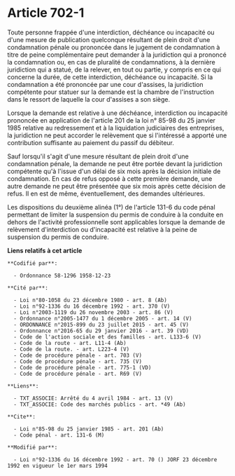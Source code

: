 # Article 702-1

Toute personne frappée d'une interdiction, déchéance ou incapacité ou d'une mesure de publication quelconque résultant de
plein droit d'une condamnation pénale ou prononcée dans le jugement de condamnation à titre de peine complémentaire peut
demander à la juridiction qui a prononcé la condamnation ou, en cas de pluralité de condamnations, à la dernière juridiction
qui a statué, de la relever, en tout ou partie, y compris en ce qui concerne la durée, de cette interdiction, déchéance ou
incapacité. Si la condamnation a été prononcée par une cour d'assises, la juridiction compétente pour statuer sur la demande
est la chambre de l'instruction dans le ressort de laquelle la cour d'assises a son siège.

Lorsque la demande est relative à une déchéance, interdiction ou incapacité prononcée en application de l'article 201 de la
loi n° 85-98 du 25 janvier 1985 relative au redressement et à la liquidation judiciaires des entreprises, la juridiction ne
peut accorder le relèvement que si l'intéressé a apporté une contribution suffisante au paiement du passif du débiteur.

Sauf lorsqu'il s'agit d'une mesure résultant de plein droit d'une condamnation pénale, la demande ne peut être portée devant
la juridiction compétente qu'à l'issue d'un délai de six mois après la décision initiale de condamnation. En cas de refus
opposé à cette première demande, une autre demande ne peut être présentée que six mois après cette décision de refus. Il en
est de même, éventuellement, des demandes ultérieures.

Les dispositions du deuxième alinéa (1°) de l'article 131-6 du code pénal permettant de limiter la suspension du permis de
conduire à la conduite en dehors de l'activité professionnelle sont applicables lorsque la demande de relèvement
d'interdiction ou d'incapacité est relative à la peine de suspension du permis de conduire.

**Liens relatifs à cet article**

	**Codifié par**:

	  - Ordonnance 58-1296 1958-12-23

	**Cité par**:

	  - Loi n°80-1058 du 23 décembre 1980 - art. 8 (Ab)
	  - Loi n°92-1336 du 16 décembre 1992 - art. 370 (V)
	  - Loi n°2003-1119 du 26 novembre 2003 - art. 86 (V)
	  - Ordonnance n°2005-1477 du 1 décembre 2005 - art. 14 (V)
	  - ORDONNANCE n°2015-899 du 23 juillet 2015 - art. 45 (V)
	  - Ordonnance n°2016-65 du 29 janvier 2016 - art. 39 (VD)
	  - Code de l'action sociale et des familles - art. L133-6 (V)
	  - Code de la route - art. L11-4 (Ab)
	  - Code de la route. - art. L223-4 (V)
	  - Code de procédure pénale - art. 703 (V)
	  - Code de procédure pénale - art. 735 (V)
	  - Code de procédure pénale - art. 775-1 (VD)
	  - Code de procédure pénale - art. R69 (V)

	**Liens**:

	  - TXT_ASSOCIE: Arrêté du 4 avril 1984 - art. 13 (V)
	  - TXT_ASSOCIE: Code des marchés publics - art. *49 (Ab)

	**Cite**:

	  - Loi n°85-98 du 25 janvier 1985 - art. 201 (Ab)
	  - Code pénal - art. 131-6 (M)

	**Modifié par**:

	  - Loi n°92-1336 du 16 décembre 1992 - art. 70 () JORF 23 décembre 1992 en vigueur le 1er mars 1994
